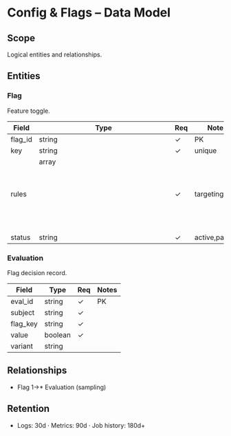 # Config & Flags – Data Model

## Scope
Logical entities and relationships.

## Entities
### Flag
Feature toggle.

| Field | Type | Req | Notes |
|------|------|-----|------|
| flag_id | string | ✓ | PK |
| key | string | ✓ | unique |
| rules | array<object> | ✓ | targeting |
| status | string | ✓ | active,paused |

### Evaluation
Flag decision record.

| Field | Type | Req | Notes |
|------|------|-----|------|
| eval_id | string | ✓ | PK |
| subject | string | ✓ |  |
| flag_key | string | ✓ |  |
| value | boolean | ✓ |  |
| variant | string |  |  |

## Relationships
- Flag 1→* Evaluation (sampling)

## Retention
- Logs: 30d · Metrics: 90d · Job history: 180d+
